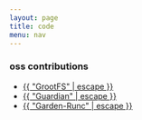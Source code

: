 ```yaml
---
layout: page
title: code
menu: nav
---
```


<div class="home">
  <h3>oss contributions</h3>
  <ul class="basic-list">
    <li>
        <a class="page-link" href="https://github.com/cloudfoundry/grootfs">
          {{ "GrootFS" | escape }}
        </a>
    </li>
    <li>
        <a class="page-link" href="https://github.com/cloudfoundry/guardian">
          {{ "Guardian" | escape }}
        </a>
    </li>
    <li>
        <a class="page-link" href="https://github.com/cloudfoundry/garden-runc-release">
          {{ "Garden-Runc" | escape }}
        </a>
    </li>
  </ul>
</div>
